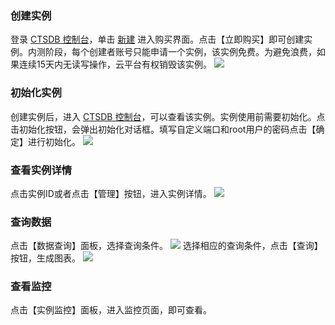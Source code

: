 
### 创建实例

登录 [ CTSDB 控制台](http://console.tce.fsphere.cn/ctsdb)，单击 [新建](https://buy.tce.fsphere.cn/ctsdb) 进入购买界面。点击【立即购买】即可创建实例。内测阶段，每个创建者账号只能申请一个实例，该实例免费。为避免浪费，如果连续15天内无读写操作，云平台有权销毁该实例。
	![](http://imgcache.tcecqpoc.fsphere.cn/image/mc.qcloudimg.com/static/img/134d5f5783e0e345f51fa97e788a6034/image.png)

### 初始化实例

创建实例后，进入 [ CTSDB 控制台](http://console.tce.fsphere.cn/ctsdb)，可以查看该实例。实例使用前需要初始化。点击初始化按钮，会弹出初始化对话框。填写自定义端口和root用户的密码点击【确定】进行初始化。
	![](http://imgcache.tcecqpoc.fsphere.cn/image/mc.qcloudimg.com/static/img/f8a73d8a1770c55cded5c1bce6a6e200/image.png)

### 查看实例详情
点击实例ID或者点击【管理】按钮，进入实例详情。
	![](http://imgcache.tcecqpoc.fsphere.cn/image/mc.qcloudimg.com/static/img/402b29a8131410425192506aa441c8c6/image.png)

### 查询数据
点击【数据查询】面板，选择查询条件。
![](http://imgcache.tcecqpoc.fsphere.cn/image/mc.qcloudimg.com/static/img/8d5ba115651e4cadeb2c09473ff1383e/image.png)
选择相应的查询条件，点击【查询】按钮，生成图表。
![](http://imgcache.tcecqpoc.fsphere.cn/image/mc.qcloudimg.com/static/img/e857e0b0fccb61f3a973784ab250b157/image.png)

### 查看监控

点击【实例监控】面板，进入监控页面，即可查看。
